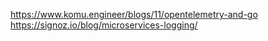 https://www.komu.engineer/blogs/11/opentelemetry-and-go
https://signoz.io/blog/microservices-logging/